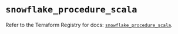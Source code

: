 # `snowflake_procedure_scala`

Refer to the Terraform Registry for docs: [`snowflake_procedure_scala`](https://registry.terraform.io/providers/snowflakedb/snowflake/2.2.0/docs/resources/procedure_scala).
